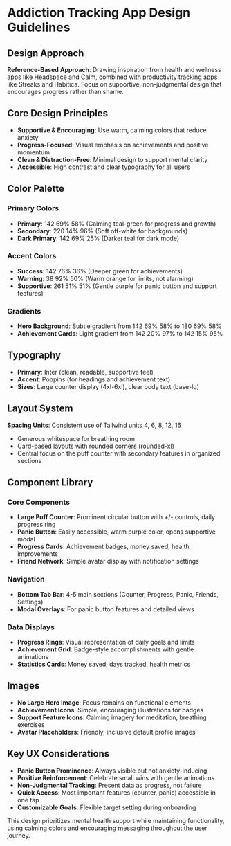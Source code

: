 # Addiction Tracking App Design Guidelines

## Design Approach
**Reference-Based Approach**: Drawing inspiration from health and wellness apps like Headspace and Calm, combined with productivity tracking apps like Streaks and Habitica. Focus on supportive, non-judgmental design that encourages progress rather than shame.

## Core Design Principles
- **Supportive & Encouraging**: Use warm, calming colors that reduce anxiety
- **Progress-Focused**: Visual emphasis on achievements and positive momentum
- **Clean & Distraction-Free**: Minimal design to support mental clarity
- **Accessible**: High contrast and clear typography for all users

## Color Palette

### Primary Colors
- **Primary**: 142 69% 58% (Calming teal-green for progress and growth)
- **Secondary**: 220 14% 96% (Soft off-white for backgrounds)
- **Dark Primary**: 142 69% 25% (Darker teal for dark mode)

### Accent Colors
- **Success**: 142 76% 36% (Deeper green for achievements)
- **Warning**: 38 92% 50% (Warm orange for limits, not alarming)
- **Supportive**: 261 51% 51% (Gentle purple for panic button and support features)

### Gradients
- **Hero Background**: Subtle gradient from 142 69% 58% to 180 69% 58%
- **Achievement Cards**: Light gradient from 142 20% 97% to 142 15% 95%

## Typography
- **Primary**: Inter (clean, readable, supportive feel)
- **Accent**: Poppins (for headings and achievement text)
- **Sizes**: Large counter display (4xl-6xl), clear body text (base-lg)

## Layout System
**Spacing Units**: Consistent use of Tailwind units 4, 6, 8, 12, 16
- Generous whitespace for breathing room
- Card-based layouts with rounded corners (rounded-xl)
- Central focus on the puff counter with secondary features in organized sections

## Component Library

### Core Components
- **Large Puff Counter**: Prominent circular button with +/- controls, daily progress ring
- **Panic Button**: Easily accessible, warm purple color, opens supportive modal
- **Progress Cards**: Achievement badges, money saved, health improvements
- **Friend Network**: Simple avatar display with notification settings

### Navigation
- **Bottom Tab Bar**: 4-5 main sections (Counter, Progress, Panic, Friends, Settings)
- **Modal Overlays**: For panic button features and detailed views

### Data Displays
- **Progress Rings**: Visual representation of daily goals and limits
- **Achievement Grid**: Badge-style accomplishments with gentle animations
- **Statistics Cards**: Money saved, days tracked, health metrics

## Images
- **No Large Hero Image**: Focus remains on functional elements
- **Achievement Icons**: Simple, encouraging illustrations for badges
- **Support Feature Icons**: Calming imagery for meditation, breathing exercises
- **Avatar Placeholders**: Friendly, inclusive default profile images

## Key UX Considerations
- **Panic Button Prominence**: Always visible but not anxiety-inducing
- **Positive Reinforcement**: Celebrate small wins with gentle animations
- **Non-Judgmental Tracking**: Present data as progress, not failure
- **Quick Access**: Most important features (counter, panic) accessible in one tap
- **Customizable Goals**: Flexible target setting during onboarding

This design prioritizes mental health support while maintaining functionality, using calming colors and encouraging messaging throughout the user journey.